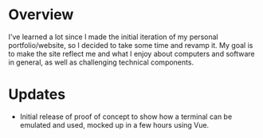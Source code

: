 # Overview
I've learned a lot since I made the initial iteration of my personal portfolio/website, so I decided to take some time and revamp it.
My goal is to make the site reflect me and what I enjoy about computers and software in general, as well as challenging technical components.

# Updates 
- Initial release of proof of concept to show how a terminal can be emulated and used, mocked up in a few hours using Vue.

